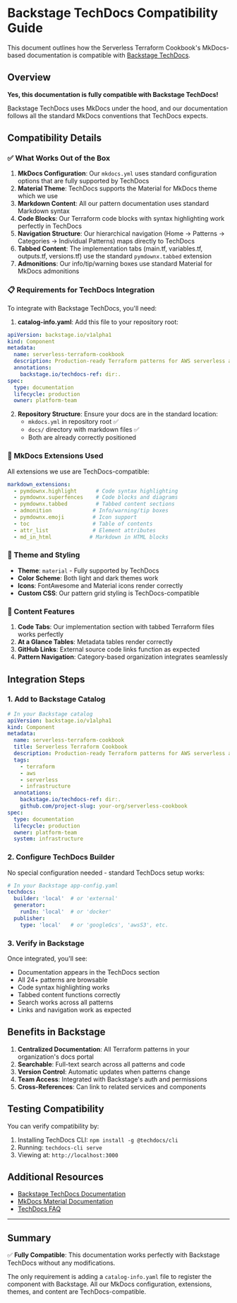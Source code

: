 # Backstage TechDocs Compatibility Guide

This document outlines how the Serverless Terraform Cookbook's MkDocs-based documentation is compatible with [Backstage TechDocs](https://backstage.io/docs/features/techdocs/techdocs-overview).

## Overview

**Yes, this documentation is fully compatible with Backstage TechDocs!** 

Backstage TechDocs uses MkDocs under the hood, and our documentation follows all the standard MkDocs conventions that TechDocs expects.

## Compatibility Details

### ✅ What Works Out of the Box

1. **MkDocs Configuration**: Our `mkdocs.yml` uses standard configuration options that are fully supported by TechDocs
2. **Material Theme**: TechDocs supports the Material for MkDocs theme which we use
3. **Markdown Content**: All our pattern documentation uses standard Markdown syntax
4. **Code Blocks**: Our Terraform code blocks with syntax highlighting work perfectly in TechDocs
5. **Navigation Structure**: Our hierarchical navigation (Home → Patterns → Categories → Individual Patterns) maps directly to TechDocs
6. **Tabbed Content**: The implementation tabs (main.tf, variables.tf, outputs.tf, versions.tf) use the standard `pymdownx.tabbed` extension
7. **Admonitions**: Our info/tip/warning boxes use standard Material for MkDocs admonitions

### 📋 Requirements for TechDocs Integration

To integrate with Backstage TechDocs, you'll need:

1. **catalog-info.yaml**: Add this file to your repository root:

```yaml
apiVersion: backstage.io/v1alpha1
kind: Component
metadata:
  name: serverless-terraform-cookbook
  description: Production-ready Terraform patterns for AWS serverless architecture
  annotations:
    backstage.io/techdocs-ref: dir:.
spec:
  type: documentation
  lifecycle: production
  owner: platform-team
```

2. **Repository Structure**: Ensure your docs are in the standard location:
   - `mkdocs.yml` in repository root ✅ 
   - `docs/` directory with markdown files ✅
   - Both are already correctly positioned

### 🔧 MkDocs Extensions Used

All extensions we use are TechDocs-compatible:

```yaml
markdown_extensions:
  - pymdownx.highlight      # Code syntax highlighting
  - pymdownx.superfences    # Code blocks and diagrams  
  - pymdownx.tabbed         # Tabbed content sections
  - admonition             # Info/warning/tip boxes
  - pymdownx.emoji         # Icon support
  - toc                    # Table of contents
  - attr_list              # Element attributes
  - md_in_html            # Markdown in HTML blocks
```

### 🎨 Theme and Styling

- **Theme**: `material` - Fully supported by TechDocs
- **Color Scheme**: Both light and dark themes work
- **Icons**: FontAwesome and Material icons render correctly
- **Custom CSS**: Our pattern grid styling is TechDocs-compatible

### 📝 Content Features

1. **Code Tabs**: Our implementation section with tabbed Terraform files works perfectly
2. **At a Glance Tables**: Metadata tables render correctly
3. **GitHub Links**: External source code links function as expected
4. **Pattern Navigation**: Category-based organization integrates seamlessly

## Integration Steps

### 1. Add to Backstage Catalog

```yaml
# In your Backstage catalog
apiVersion: backstage.io/v1alpha1
kind: Component
metadata:
  name: serverless-terraform-cookbook
  title: Serverless Terraform Cookbook
  description: Production-ready Terraform patterns for AWS serverless architecture
  tags:
    - terraform
    - aws
    - serverless
    - infrastructure
  annotations:
    backstage.io/techdocs-ref: dir:.
    github.com/project-slug: your-org/serverless-cookbook
spec:
  type: documentation
  lifecycle: production
  owner: platform-team
  system: infrastructure
```

### 2. Configure TechDocs Builder

No special configuration needed - standard TechDocs setup works:

```yaml
# In your Backstage app-config.yaml
techdocs:
  builder: 'local'  # or 'external'
  generator:
    runIn: 'local'  # or 'docker'
  publisher:
    type: 'local'   # or 'googleGcs', 'awsS3', etc.
```

### 3. Verify in Backstage

Once integrated, you'll see:
- Documentation appears in the TechDocs section
- All 24+ patterns are browsable
- Code syntax highlighting works
- Tabbed content functions correctly
- Search works across all patterns
- Links and navigation work as expected

## Benefits in Backstage

1. **Centralized Documentation**: All Terraform patterns in your organization's docs portal
2. **Searchable**: Full-text search across all patterns and code
3. **Version Control**: Automatic updates when patterns change
4. **Team Access**: Integrated with Backstage's auth and permissions
5. **Cross-References**: Can link to related services and components

## Testing Compatibility

You can verify compatibility by:

1. Installing TechDocs CLI: `npm install -g @techdocs/cli`
2. Running: `techdocs-cli serve`
3. Viewing at: `http://localhost:3000`

## Additional Resources

- [Backstage TechDocs Documentation](https://backstage.io/docs/features/techdocs/)
- [MkDocs Material Documentation](https://squidfunk.github.io/mkdocs-material/)
- [TechDocs FAQ](https://backstage.io/docs/features/techdocs/faq)

---

## Summary

✅ **Fully Compatible**: This documentation works perfectly with Backstage TechDocs without any modifications.

The only requirement is adding a `catalog-info.yaml` file to register the component with Backstage. All our MkDocs configuration, extensions, themes, and content are TechDocs-compatible.